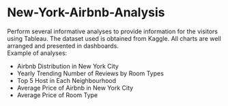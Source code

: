 # New-York-Airbnb-Analysis
Perform several informative analyses to provide information for the visitors using Tableau. The dataset used is obtained from Kaggle. All charts are well arranged and presented in dashboards.  
Example of analyses:
* Airbnb Distribution in New York City
* Yearly Trending Number of Reviews by Room Types
* Top 5 Host in Each Neighbourhood
* Average Price of Airbnb in New York City
* Average Price of Room Type

